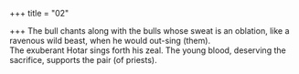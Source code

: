 +++
title = "02"

+++
The bull chants along with the bulls whose sweat is an oblation, like a  ravenous wild beast, when he would out-sing (them).  
The exuberant Hotar sings forth his zeal. The young blood, deserving  the sacrifice, supports the pair (of priests).  